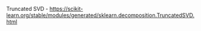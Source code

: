 Truncated SVD - https://scikit-learn.org/stable/modules/generated/sklearn.decomposition.TruncatedSVD.html 